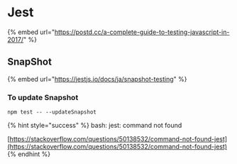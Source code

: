 # Jest

{% embed url="https://postd.cc/a-complete-guide-to-testing-javascript-in-2017/" %}

## SnapShot

{% embed url="https://jestjs.io/docs/ja/snapshot-testing" %}

### To update Snapshot

```text
npm test -- --updateSnapshot
```

{% hint style="success" %}
bash: jest: command not found

[https://stackoverflow.com/questions/50138532/command-not-found-jest](https://stackoverflow.com/questions/50138532/command-not-found-jest)
{% endhint %}



